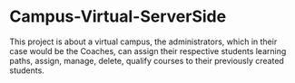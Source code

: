 # Campus-Virtual-ServerSide
This project is about a virtual campus, the administrators, which in their case would be the Coaches, can assign their respective students learning paths, assign, manage, delete, qualify courses to their previously created students.

